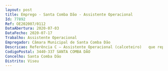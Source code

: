 ```yaml
--- 
layout: post
title: Emprego - Santa Comba Dão - Assistente Operacional
Id: 77892
Ref: OE202007/0112
DataAbertura: 2020-07-03
DataFecho: 2020-07-17
Trabalho: Assistente Operacional
Empregador: Câmara Municipal de Santa Comba Dão
Descricao: Referência C – Assistente Operacional (calceteiro)   que repare pavimentos, justapondo e assentando paralelepípedos, cubos ou outros sólidos de pedra ou de outros materiais, tais como calçada à portuguesa, granito, basalto, cimento e ou pedra calcaria  prepare a caixa nivelando e regularizando o terreno  prepare o leito espalhando uma camada de areia ou pó de pedra, providencie a drenagem e escoamento das águas, refeche as juntas com areia, caliça ou outro material, talha pedras para encaixes utilizando a marreta adequada  adapte as dimensões dos blocos utilizados às necessidades da respetiva justaposição, fraturando os por percussão segundo os planos mais convenientes.
CodigoPostal: 3440-337 SANTA COMBA DÃO
Concelho: Santa Comba Dão
Distrito: Viseu
--- 
```


